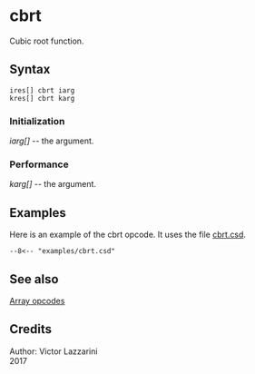 <!--
id:cbrt
category:Mathematical Operations:Arrays
-->
# cbrt
Cubic root function.

## Syntax
``` csound-orc
ires[] cbrt iarg
kres[] cbrt karg
```

### Initialization

_iarg[]_ -- the argument.

### Performance

_karg[]_ -- the argument.

## Examples

Here is an example of the cbrt opcode. It uses the file [cbrt.csd](../../examples/cbrt.csd).

``` csound-csd title="Example of the cbrt opcode." linenums="1"
--8<-- "examples/cbrt.csd"
```

## See also

[Array opcodes](../../math/array)

## Credits

Author: Victor Lazzarini<br>
2017<br>
